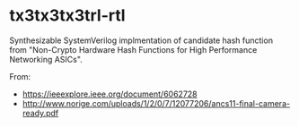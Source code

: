 # tx3tx3tx3trl-rtl
Synthesizable SystemVerilog implmentation of candidate hash function from "Non-Crypto Hardware Hash Functions for High Performance Networking ASICs".

From:
* https://ieeexplore.ieee.org/document/6062728
* http://www.norige.com/uploads/1/2/0/7/12077206/ancs11-final-camera-ready.pdf
